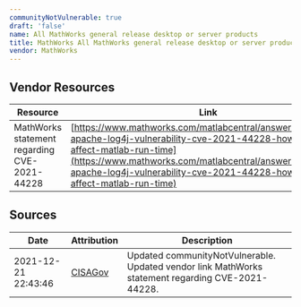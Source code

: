 ```yaml
---
communityNotVulnerable: true
draft: 'false'
name: All MathWorks general release desktop or server products
title: MathWorks All MathWorks general release desktop or server products
vendor: MathWorks
---
```


## Vendor Resources
| Resource | Link |
| --- | --- |
| MathWorks statement regarding CVE-2021-44228 | [https://www.mathworks.com/matlabcentral/answers/1610640-apache-log4j-vulnerability-cve-2021-44228-how-does-it-affect-matlab-run-time](https://www.mathworks.com/matlabcentral/answers/1610640-apache-log4j-vulnerability-cve-2021-44228-how-does-it-affect-matlab-run-time) |



## Sources
| Date | Attribution | Description |
| --- | --- | --- |
| 2021-12-21 22:43:46 | [CISAGov](https://raw.githubusercontent.com/cisagov/log4j-affected-db/develop/README.md) | Updated communityNotVulnerable. Updated vendor link MathWorks statement regarding CVE-2021-44228.  |
